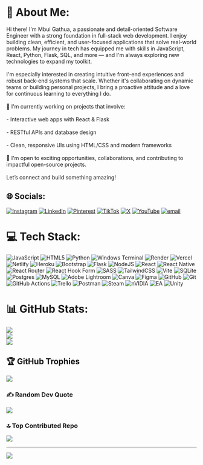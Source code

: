 # 💫 About Me:
Hi there! I'm Mbui Gathua, a passionate and detail-oriented Software Engineer with a strong foundation in full-stack web development. I enjoy building clean, efficient, and user-focused applications that solve real-world problems. My journey in tech has equipped me with skills in JavaScript, React, Python, Flask, SQL, and more — and I'm always exploring new technologies to expand my toolkit.<br><br>I'm especially interested in creating intuitive front-end experiences and robust back-end systems that scale. Whether it's collaborating on dynamic teams or building personal projects, I bring a proactive attitude and a love for continuous learning to everything I do.<br><br>📌 I'm currently working on projects that involve:<br><br>- Interactive web apps with React & Flask<br><br>- RESTful APIs and database design<br><br>- Clean, responsive UIs using HTML/CSS and modern frameworks<br><br>🚀 I'm open to exciting opportunities, collaborations, and contributing to impactful open-source projects.<br><br>Let’s connect and build something amazing!


## 🌐 Socials:
[![Instagram](https://img.shields.io/badge/Instagram-%23E4405F.svg?logo=Instagram&logoColor=white)](https://instagram.com/its_gathua) [![LinkedIn](https://img.shields.io/badge/LinkedIn-%230077B5.svg?logo=linkedin&logoColor=white)](https://linkedin.com/in/ian-gathua) [![Pinterest](https://img.shields.io/badge/Pinterest-%23E60023.svg?logo=Pinterest&logoColor=white)](https://pinterest.com/its_gathua) [![TikTok](https://img.shields.io/badge/TikTok-%23000000.svg?logo=TikTok&logoColor=white)](https://tiktok.com/@its_gathua) [![X](https://img.shields.io/badge/X-black.svg?logo=X&logoColor=white)](https://x.com/gathuagotgame) [![YouTube](https://img.shields.io/badge/YouTube-%23FF0000.svg?logo=YouTube&logoColor=white)](https://youtube.com/@gathuagotgame) [![email](https://img.shields.io/badge/Email-D14836?logo=gmail&logoColor=white)](mailto:gathuambui@gmail.com) 

# 💻 Tech Stack:
![JavaScript](https://img.shields.io/badge/javascript-%23323330.svg?style=flat&logo=javascript&logoColor=%23F7DF1E) ![HTML5](https://img.shields.io/badge/html5-%23E34F26.svg?style=flat&logo=html5&logoColor=white) ![Python](https://img.shields.io/badge/python-3670A0?style=flat&logo=python&logoColor=ffdd54) ![Windows Terminal](https://img.shields.io/badge/Windows%20Terminal-%234D4D4D.svg?style=flat&logo=windows-terminal&logoColor=white) ![Render](https://img.shields.io/badge/Render-%46E3B7.svg?style=flat&logo=render&logoColor=white) ![Vercel](https://img.shields.io/badge/vercel-%23000000.svg?style=flat&logo=vercel&logoColor=white) ![Netlify](https://img.shields.io/badge/netlify-%23000000.svg?style=flat&logo=netlify&logoColor=#00C7B7) ![Heroku](https://img.shields.io/badge/heroku-%23430098.svg?style=flat&logo=heroku&logoColor=white) ![Bootstrap](https://img.shields.io/badge/bootstrap-%238511FA.svg?style=flat&logo=bootstrap&logoColor=white) ![Flask](https://img.shields.io/badge/flask-%23000.svg?style=flat&logo=flask&logoColor=white) ![NodeJS](https://img.shields.io/badge/node.js-6DA55F?style=flat&logo=node.js&logoColor=white) ![React](https://img.shields.io/badge/react-%2320232a.svg?style=flat&logo=react&logoColor=%2361DAFB) ![React Native](https://img.shields.io/badge/react_native-%2320232a.svg?style=flat&logo=react&logoColor=%2361DAFB) ![React Router](https://img.shields.io/badge/React_Router-CA4245?style=flat&logo=react-router&logoColor=white) ![React Hook Form](https://img.shields.io/badge/React%20Hook%20Form-%23EC5990.svg?style=flat&logo=reacthookform&logoColor=white) ![SASS](https://img.shields.io/badge/SASS-hotpink.svg?style=flat&logo=SASS&logoColor=white) ![TailwindCSS](https://img.shields.io/badge/tailwindcss-%2338B2AC.svg?style=flat&logo=tailwind-css&logoColor=white) ![Vite](https://img.shields.io/badge/vite-%23646CFF.svg?style=flat&logo=vite&logoColor=white) ![SQLite](https://img.shields.io/badge/sqlite-%2307405e.svg?style=flat&logo=sqlite&logoColor=white) ![Postgres](https://img.shields.io/badge/postgres-%23316192.svg?style=flat&logo=postgresql&logoColor=white) ![MySQL](https://img.shields.io/badge/mysql-4479A1.svg?style=flat&logo=mysql&logoColor=white) ![Adobe Lightroom](https://img.shields.io/badge/Adobe%20Lightroom-31A8FF.svg?style=flat&logo=Adobe%20Lightroom&logoColor=white) ![Canva](https://img.shields.io/badge/Canva-%2300C4CC.svg?style=flat&logo=Canva&logoColor=white) ![Figma](https://img.shields.io/badge/figma-%23F24E1E.svg?style=flat&logo=figma&logoColor=white) ![GitHub](https://img.shields.io/badge/github-%23121011.svg?style=flat&logo=github&logoColor=white) ![Git](https://img.shields.io/badge/git-%23F05033.svg?style=flat&logo=git&logoColor=white) ![GitHub Actions](https://img.shields.io/badge/github%20actions-%232671E5.svg?style=flat&logo=githubactions&logoColor=white) ![Trello](https://img.shields.io/badge/Trello-%23026AA7.svg?style=flat&logo=Trello&logoColor=white) ![Postman](https://img.shields.io/badge/Postman-FF6C37?style=flat&logo=postman&logoColor=white) ![Steam](https://img.shields.io/badge/steam-%23000000.svg?style=flat&logo=steam&logoColor=white) ![nVIDIA](https://img.shields.io/badge/nVIDIA-%2376B900.svg?style=flat&logo=nVIDIA&logoColor=white) ![EA](https://img.shields.io/badge/ea-%23000000.svg?style=flat&logo=ea&logoColor=white) ![Unity](https://img.shields.io/badge/unity-%23000000.svg?style=flat&logo=unity&logoColor=white)
# 📊 GitHub Stats:
![](https://github-readme-stats.vercel.app/api?username=itsgathua&theme=radical&hide_border=false&include_all_commits=true&count_private=true)<br/>
![](https://nirzak-streak-stats.vercel.app/?user=itsgathua&theme=radical&hide_border=false)<br/>
![](https://github-readme-stats.vercel.app/api/top-langs/?username=itsgathua&theme=radical&hide_border=false&include_all_commits=true&count_private=true&layout=compact)

## 🏆 GitHub Trophies
![](https://github-profile-trophy.vercel.app/?username=itsgathua&theme=radical&no-frame=false&no-bg=true&margin-w=4)

### ✍️ Random Dev Quote
![](https://quotes-github-readme.vercel.app/api?type=horizontal&theme=radical)

### 🔝 Top Contributed Repo
![](https://github-contributor-stats.vercel.app/api?username=itsgathua&limit=5&theme=radical&combine_all_yearly_contributions=true)

---
[![](https://visitcount.itsvg.in/api?id=itsgathua&icon=0&color=0)](https://visitcount.itsvg.in)

<!-- Proudly created with GPRM ( https://gprm.itsvg.in ) -->
